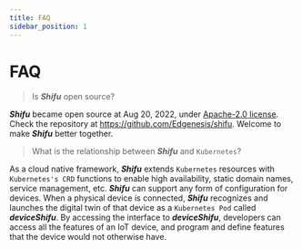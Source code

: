 ```yaml
---
title: FAQ
sidebar_position: 1
---
```


# FAQ

> Is ***Shifu*** open source?

***Shifu*** became open source at Aug 20, 2022, under [Apache-2.0 license](https://github.com/Edgenesis/shifu/blob/main/LICENSE). Check the repository at <https://github.com/Edgenesis/shifu>. Welcome to make ***Shifu*** better together.

> What is the relationship between ***Shifu*** and `Kubernetes`?

As a cloud native framework, ***Shifu*** extends `Kubernetes` resources with `Kubernetes's CRD` functions to enable high availability, static domain names, service management, etc. ***Shifu*** can support any form of configuration for devices. When a physical device is connected, ***Shifu*** recognizes and launches the digital twin of that device as a `Kubernetes Pod` called ***deviceShifu***. By accessing the interface to ***deviceShifu***, developers can access all the features of an IoT device, and program and define features that the device would not otherwise have.